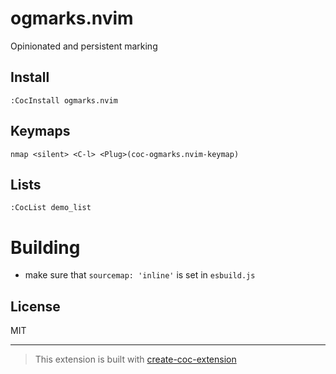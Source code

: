 # ogmarks.nvim

Opinionated and persistent marking

## Install

`:CocInstall ogmarks.nvim`

## Keymaps

`nmap <silent> <C-l> <Plug>(coc-ogmarks.nvim-keymap)`

## Lists

`:CocList demo_list`

# Building
- make sure that `sourcemap: 'inline'` is set in `esbuild.js`

## License

MIT

---

> This extension is built with [create-coc-extension](https://github.com/fannheyward/create-coc-extension)
